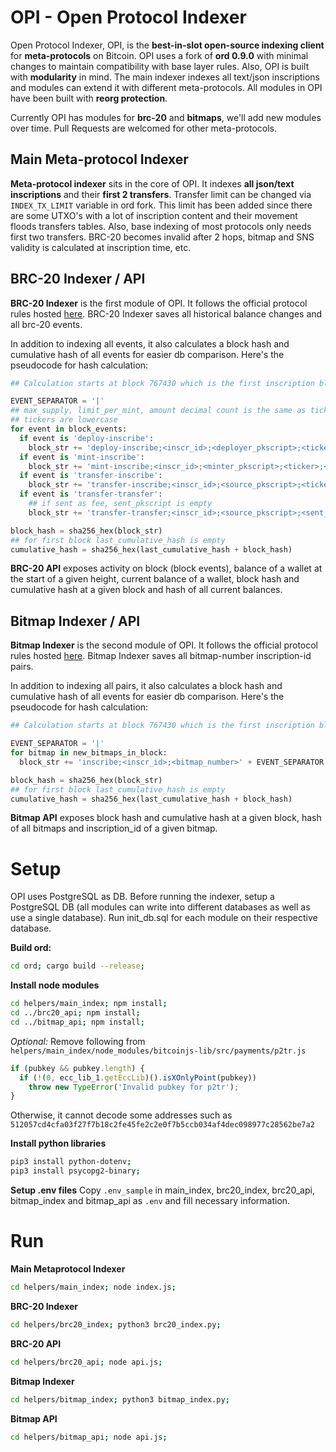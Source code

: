 # OPI - Open Protocol Indexer

Open Protocol Indexer, OPI, is the **best-in-slot open-source indexing client** for **meta-protocols** on Bitcoin.
OPI uses a fork of **ord 0.9.0** with minimal changes to maintain compatibility with base layer rules. Also, OPI is built with **modularity** in mind. The main indexer indexes all text/json inscriptions and modules can extend it with different meta-protocols.
All modules in OPI have been built with **reorg protection**.

Currently OPI has modules for **brc-20** and **bitmaps**, we'll add new modules over time. Pull Requests are welcomed for other meta-protocols.

## Main Meta-protocol Indexer

**Meta-protocol indexer** sits in the core of OPI. It indexes **all json/text inscriptions** and their **first 2 transfers**.
Transfer limit can be changed via `INDEX_TX_LIMIT` variable in ord fork. This limit has been added since there are some UTXO's with a lot of inscription content and their movement floods transfers tables. Also, base indexing of most protocols only needs first two transfers. BRC-20 becomes invalid after 2 hops, bitmap and SNS validity is calculated at inscription time, etc.

## BRC-20 Indexer / API

**BRC-20 Indexer** is the first module of OPI. It follows the official protocol rules hosted [here](https://layer1.gitbook.io/layer1-foundation/protocols/brc-20/indexing). BRC-20 Indexer saves all historical balance changes and all brc-20 events.

In addition to indexing all events, it also calculates a block hash and cumulative hash of all events for easier db comparison. Here's the pseudocode for hash calculation:
```python
## Calculation starts at block 767430 which is the first inscription block

EVENT_SEPARATOR = '|'
## max_supply, limit_per_mint, amount decimal count is the same as ticker's decimals
## tickers are lowercase
for event in block_events:
  if event is 'deploy-inscribe':
    block_str += 'deploy-inscribe;<inscr_id>;<deployer_pkscript>;<ticker>;<max_supply>;<decimals>;<limit_per_mint>' + EVENT_SEPARATOR
  if event is 'mint-inscribe':
    block_str += 'mint-inscribe;<inscr_id>;<minter_pkscript>;<ticker>;<amount>' + EVENT_SEPARATOR
  if event is 'transfer-inscribe':
    block_str += 'transfer-inscribe;<inscr_id>;<source_pkscript>;<ticker>;<amount>' + EVENT_SEPARATOR
  if event is 'transfer-transfer':
    ## if sent as fee, sent_pkscript is empty
    block_str += 'transfer-transfer;<inscr_id>;<source_pkscript>;<sent_pkscript>;<ticker>;<amount>' + EVENT_SEPARATOR

block_hash = sha256_hex(block_str)
## for first block last_cumulative_hash is empty
cumulative_hash = sha256_hex(last_cumulative_hash + block_hash)
```

**BRC-20 API** exposes activity on block (block events), balance of a wallet at the start of a given height, current balance of a wallet, block hash and cumulative hash at a given block and hash of all current balances.

## Bitmap Indexer / API

**Bitmap Indexer** is the second module of OPI. It follows the official protocol rules hosted [here](https://gitbook.bitmap.land/ruleset/district-ruleset). Bitmap Indexer saves all bitmap-number inscription-id pairs.

In addition to indexing all pairs, it also calculates a block hash and cumulative hash of all events for easier db comparison. Here's the pseudocode for hash calculation:

```python
## Calculation starts at block 767430 which is the first inscription block

EVENT_SEPARATOR = '|'
for bitmap in new_bitmaps_in_block:
  block_str += 'inscribe;<inscr_id>;<bitmap_number>' + EVENT_SEPARATOR

block_hash = sha256_hex(block_str)
## for first block last_cumulative_hash is empty
cumulative_hash = sha256_hex(last_cumulative_hash + block_hash)
```

**Bitmap API** exposes block hash and cumulative hash at a given block, hash of all bitmaps and inscription_id of a given bitmap.

# Setup

OPI uses PostgreSQL as DB. Before running the indexer, setup a PostgreSQL DB (all modules can write into different databases as well as use a single database). Run init_db.sql for each module on their respective database.

**Build ord:**
```bash
cd ord; cargo build --release;
```

**Install node modules**
```bash
cd helpers/main_index; npm install;
cd ../brc20_api; npm install;
cd ../bitmap_api; npm install;
```
*Optional:*
Remove following from `helpers/main_index/node_modules/bitcoinjs-lib/src/payments/p2tr.js`
```js
if (pubkey && pubkey.length) {
  if (!(0, ecc_lib_1.getEccLib)().isXOnlyPoint(pubkey))
    throw new TypeError('Invalid pubkey for p2tr');
}
```
Otherwise, it cannot decode some addresses such as `512057cd4cfa03f27f7b18c2fe45fe2c2e0f7b5ccb034af4dec098977c28562be7a2`

**Install python libraries**
```bash
pip3 install python-dotenv;
pip3 install psycopg2-binary;
```

**Setup .env files**
Copy `.env_sample` in main_index, brc20_index, brc20_api, bitmap_index and bitmap_api as `.env` and fill necessary information.

# Run

**Main Metaprotocol Indexer**
```bash
cd helpers/main_index; node index.js;
```

**BRC-20 Indexer**
```bash
cd helpers/brc20_index; python3 brc20_index.py;
```

**BRC-20 API**
```bash
cd helpers/brc20_api; node api.js;
```

**Bitmap Indexer**
```bash
cd helpers/bitmap_index; python3 bitmap_index.py;
```

**Bitmap API**
```bash
cd helpers/bitmap_api; node api.js;
```
